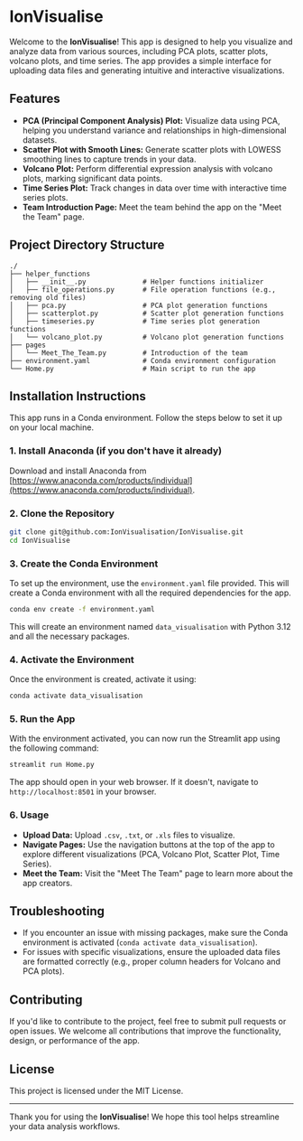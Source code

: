 
# IonVisualise

Welcome to the **IonVisualise**! This app is designed to help you visualize and analyze data from various sources, including PCA plots, scatter plots, volcano plots, and time series. The app provides a simple interface for uploading data files and generating intuitive and interactive visualizations.

## Features

- **PCA (Principal Component Analysis) Plot:** Visualize data using PCA, helping you understand variance and relationships in high-dimensional datasets.
- **Scatter Plot with Smooth Lines:** Generate scatter plots with LOWESS smoothing lines to capture trends in your data.
- **Volcano Plot:** Perform differential expression analysis with volcano plots, marking significant data points.
- **Time Series Plot:** Track changes in data over time with interactive time series plots.
- **Team Introduction Page:** Meet the team behind the app on the "Meet the Team" page.

## Project Directory Structure

```plaintext
./
├── helper_functions
│   ├── __init__.py              # Helper functions initializer
│   ├── file_operations.py       # File operation functions (e.g., removing old files)
│   ├── pca.py                   # PCA plot generation functions
│   ├── scatterplot.py           # Scatter plot generation functions
│   ├── timeseries.py            # Time series plot generation functions
│   └── volcano_plot.py          # Volcano plot generation functions
├── pages
│   └── Meet_The_Team.py         # Introduction of the team
├── environment.yaml             # Conda environment configuration
└── Home.py                      # Main script to run the app
```

## Installation Instructions

This app runs in a Conda environment. Follow the steps below to set it up on your local machine.

### 1. Install Anaconda (if you don't have it already)

Download and install Anaconda from [https://www.anaconda.com/products/individual](https://www.anaconda.com/products/individual).

### 2. Clone the Repository

```bash
git clone git@github.com:IonVisualisation/IonVisualise.git
cd IonVisualise
```

### 3. Create the Conda Environment

To set up the environment, use the `environment.yaml` file provided. This will create a Conda environment with all the required dependencies for the app.

```bash
conda env create -f environment.yaml
```

This will create an environment named `data_visualisation` with Python 3.12 and all the necessary packages.

### 4. Activate the Environment

Once the environment is created, activate it using:

```bash
conda activate data_visualisation
```

### 5. Run the App

With the environment activated, you can now run the Streamlit app using the following command:

```bash
streamlit run Home.py
```

The app should open in your web browser. If it doesn't, navigate to `http://localhost:8501` in your browser.

### 6. Usage

- **Upload Data:** Upload `.csv`, `.txt`, or `.xls` files to visualize.
- **Navigate Pages:** Use the navigation buttons at the top of the app to explore different visualizations (PCA, Volcano Plot, Scatter Plot, Time Series).
- **Meet the Team:** Visit the "Meet The Team" page to learn more about the app creators.

## Troubleshooting

- If you encounter an issue with missing packages, make sure the Conda environment is activated (`conda activate data_visualisation`).
- For issues with specific visualizations, ensure the uploaded data files are formatted correctly (e.g., proper column headers for Volcano and PCA plots).

## Contributing

If you'd like to contribute to the project, feel free to submit pull requests or open issues. We welcome all contributions that improve the functionality, design, or performance of the app.

## License

This project is licensed under the MIT License.

---

Thank you for using the **IonVisualise**! We hope this tool helps streamline your data analysis workflows.
